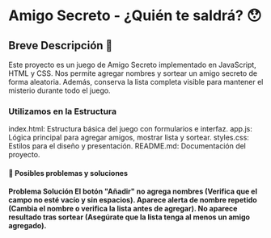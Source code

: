 <h1> Amigo Secreto - ¿Quién te saldrá? 😯 </h1>

<h2> Breve Descripción 🎲 </h2>

Este proyecto es un juego de Amigo Secreto implementado en JavaScript, HTML y CSS.
Nos permite agregar nombres y sortear un amigo secreto de forma aleatoria.
Además, conserva la lista completa visible para mantener el misterio durante todo el juego.

<h3> Utilizamos en la Estructura </h3>

index.html: Estructura básica del juego con formularios e interfaz.
app.js: Lógica principal para agregar amigos, mostrar lista y sortear.
styles.css: Estilos para el diseño y presentación.
README.md: Documentación del proyecto.

<h4>🔧 Posibles problemas y soluciones<h4>
Problema	Solución
El botón "Añadir" no agrega nombres	(Verifica que el campo no esté vacío y sin espacios).
Aparece alerta de nombre repetido	(Cambia el nombre o verifica la lista antes de agregar).
No aparece resultado tras sortear	(Asegúrate que la lista tenga al menos un amigo agregado).


